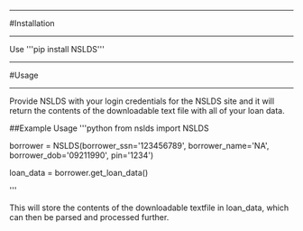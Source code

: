***
#Installation
***
Use '''pip install NSLDS'''

***
#Usage
***
Provide NSLDS with your login credentials for the NSLDS site and it will return
the contents of the downloadable text file with all of your loan data.

##Example Usage
'''python
from nslds import NSLDS

borrower = NSLDS(borrower_ssn='123456789',
                 borrower_name='NA',
                 borrower_dob='09211990',
                 pin='1234')

loan_data = borrower.get_loan_data()

'''

This will store the contents of the downloadable textfile in loan_data, which
can then be parsed and processed further.
